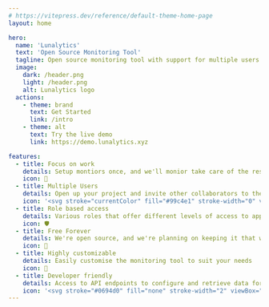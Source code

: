 ```yaml
---
# https://vitepress.dev/reference/default-theme-home-page
layout: home

hero:
  name: 'Lunalytics'
  text: 'Open Source Monitoring Tool'
  tagline: Open source monitoring tool with support for multiple users
  image:
    dark: /header.png
    light: /header.png
    alt: Lunalytics logo
  actions:
    - theme: brand
      text: Get Started
      link: /intro
    - theme: alt
      text: Try the live demo
      link: https://demo.lunalytics.xyz

features:
  - title: Focus on work
    details: Setup montiors once, and we'll monior take care of the rest
    icon: 📝
  - title: Multiple Users
    details: Open up your project and invite other collaborators to the project
    icon: '<svg stroke="currentColor" fill="#99c4e1" stroke-width="0" viewBox="0 0 640 512" height="28px" width="28px" xmlns="http://www.w3.org/2000/svg"><path d="M96 224c35.3 0 64-28.7 64-64s-28.7-64-64-64-64 28.7-64 64 28.7 64 64 64zm448 0c35.3 0 64-28.7 64-64s-28.7-64-64-64-64 28.7-64 64 28.7 64 64 64zm32 32h-64c-17.6 0-33.5 7.1-45.1 18.6 40.3 22.1 68.9 62 75.1 109.4h66c17.7 0 32-14.3 32-32v-32c0-35.3-28.7-64-64-64zm-256 0c61.9 0 112-50.1 112-112S381.9 32 320 32 208 82.1 208 144s50.1 112 112 112zm76.8 32h-8.3c-20.8 10-43.9 16-68.5 16s-47.6-6-68.5-16h-8.3C179.6 288 128 339.6 128 403.2V432c0 26.5 21.5 48 48 48h288c26.5 0 48-21.5 48-48v-28.8c0-63.6-51.6-115.2-115.2-115.2zm-223.7-13.4C161.5 263.1 145.6 256 128 256H64c-35.3 0-64 28.7-64 64v32c0 17.7 14.3 32 32 32h65.9c6.3-47.4 34.9-87.3 75.2-109.4z"></path></svg>'
  - title: Role based access
    details: Various roles that offer different levels of access to application
    icon: 🛡️
  - title: Free Forever
    details: We're open source, and we're planning on keeping it that way
    icon: 💸
  - title: Highly customizable
    details: Easily customise the monitoring tool to suit your needs
    icon: 🎨
  - title: Developer friendly
    details: Access to API endpoints to configure and retrieve data for monitors
    icon: '<svg stroke="#0694d0" fill="none" stroke-width="2" viewBox="0 0 24 24" stroke-linecap="round" stroke-linejoin="round" height="28px" width="28px" xmlns="http://www.w3.org/2000/svg"><path d="M21 16V8a2 2 0 0 0-1-1.73l-7-4a2 2 0 0 0-2 0l-7 4A2 2 0 0 0 3 8v8a2 2 0 0 0 1 1.73l7 4a2 2 0 0 0 2 0l7-4A2 2 0 0 0 21 16z"></path><polyline points="7.5 4.21 12 6.81 16.5 4.21"></polyline><polyline points="7.5 19.79 7.5 14.6 3 12"></polyline><polyline points="21 12 16.5 14.6 16.5 19.79"></polyline><polyline points="3.27 6.96 12 12.01 20.73 6.96"></polyline><line x1="12" x2="12" y1="22.08" y2="12"></line></svg>'
---
```

